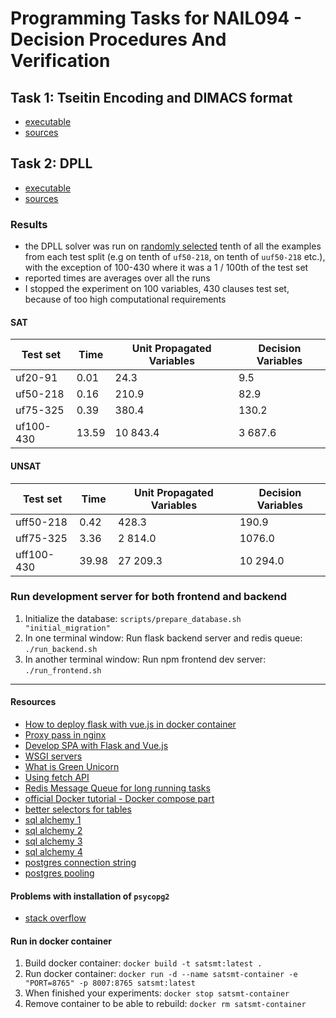 # Programming Tasks for NAIL094 - Decision Procedures And Verification

## Task 1: Tseitin Encoding and DIMACS format
- [executable](task1.py)
- [sources](tseitin_encoding/)

## Task 2: DPLL
- [executable](task2.py)
- [sources](dpll/)

### Results
- the DPLL solver was run on [randomly selected](dpll/task2_filter.py) tenth of all the examples from each test split (e.g on tenth of `uf50-218`, on tenth of `uuf50-218` etc.), with the exception of 100-430 where it was a 1 / 100th of the test set
- reported times are averages over all the runs
- I stopped the experiment on 100 variables, 430 clauses test set, because of too high computational requirements

#### SAT

| Test set  | Time  | Unit Propagated Variables | Decision Variables |
|-----------|-------|---------------------------|--------------------|
| uf20-91   | 0.01  | 24.3                      | 9.5                |
| uf50-218  | 0.16  | 210.9                     | 82.9               |
| uf75-325  | 0.39  | 380.4                     | 130.2              |
| uf100-430 | 13.59 | 10 843.4                  | 3 687.6            |

#### UNSAT

| Test set   | Time  | Unit Propagated Variables | Decision Variables |
|------------|-------|---------------------------|--------------------|
| uff50-218  | 0.42  | 428.3                     | 190.9              |
| uff75-325  | 3.36  | 2 814.0                   | 1076.0             |
| uff100-430 | 39.98 | 27 209.3                  | 10 294.0           |

### Run development server for both frontend and backend

1. Initialize the database: `scripts/prepare_database.sh "initial_migration"`
2. In one terminal window: Run flask backend server and redis queue: `./run_backend.sh`
3. In another terminal window: Run npm frontend dev server: `./run_frontend.sh`

-----

#### Resources

- [How to deploy flask with vue.js in docker container](https://testdriven.io/blog/deploying-flask-to-heroku-with-docker-and-gitlab/)
- [Proxy pass in nginx](https://dev.to/danielkun/nginx-everything-about-proxypass-2ona)
- [Develop SPA with Flask and Vue.js](https://testdriven.io/blog/developing-a-single-page-app-with-flask-and-vuejs/)
- [WSGI servers](https://www.fullstackpython.com/wsgi-servers.html)
- [What is Green Unicorn](https://vsupalov.com/what-is-gunicorn/)
- [Using fetch API](https://flaviocopes.com/fetch-api/)
- [Redis Message Queue for long running tasks](https://blog.miguelgrinberg.com/post/the-flask-mega-tutorial-part-xxii-background-jobs)
- [official Docker tutorial - Docker compose part](https://docs.docker.com/get-started/08_using_compose/)
- [better selectors for tables](https://mdbootstrap.com/education/bootstrap/admin-dashboard-lesson-6/)
- [sql alchemy 1](https://realpython.com/python-sqlite-sqlalchemy/#working-with-sqlalchemy-and-python-objects)
- [sql alchemy 2](https://realpython.com/flask-by-example-part-2-postgres-sqlalchemy-and-alembic/)
- [sql alchemy 3](https://www.digitalocean.com/community/tutorials/how-to-use-a-postgresql-database-in-a-flask-application)
- [sql alchemy 4](https://www.learndatasci.com/tutorials/using-databases-python-postgres-sqlalchemy-and-alembic/)
- [postgres connection string](https://stackoverflow.com/questions/3582552/what-is-the-format-for-the-postgresql-connection-string-url)
- [postgres pooling](https://stackoverflow.blog/2020/10/14/improve-database-performance-with-connection-pooling/)

#### Problems with installation of `psycopg2`

- [stack overflow](https://stackoverflow.com/questions/19843945/psycopg-python-h-no-such-file-or-directory)

#### Run in docker container

1. Build docker container: `docker build -t satsmt:latest .`
2. Run docker container: `docker run -d --name satsmt-container -e "PORT=8765" -p 8007:8765 satsmt:latest`
3. When finished your experiments: `docker stop satsmt-container`
4. Remove container to be able to rebuild: `docker rm satsmt-container`
